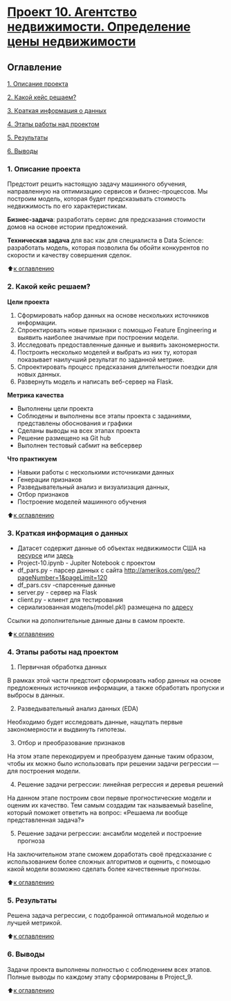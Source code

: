 # [Проект 10. Агентство недвижимости. Определение цены недвижимости](https://github.com/Abricovich/Abricovich-sf_data_science/blob/master/project_10/Project-10.ipynb)

## Оглавление
[1. Описание проекта](https://github.com/Abricovich/Abricovich-sf_data_science/tree/master/project_10#1-%D0%BE%D0%BF%D0%B8%D1%81%D0%B0%D0%BD%D0%B8%D0%B5-%D0%BF%D1%80%D0%BE%D0%B5%D0%BA%D1%82%D0%B0)

[2. Какой кейс решаем?](https://github.com/Abricovich/Abricovich-sf_data_science/tree/master/project_10#2-%D0%BA%D0%B0%D0%BA%D0%BE%D0%B9-%D0%BA%D0%B5%D0%B9%D1%81-%D1%80%D0%B5%D1%88%D0%B0%D0%B5%D0%BC)

[3. Краткая информация о данных](https://github.com/Abricovich/Abricovich-sf_data_science/tree/master/project_10#3-%D0%BA%D1%80%D0%B0%D1%82%D0%BA%D0%B0%D1%8F-%D0%B8%D0%BD%D1%84%D0%BE%D1%80%D0%BC%D0%B0%D1%86%D0%B8%D1%8F-%D0%BE-%D0%B4%D0%B0%D0%BD%D0%BD%D1%8B%D1%85)

[4. Этапы работы над проектом](https://github.com/Abricovich/Abricovich-sf_data_science/tree/master/project_10#4-%D1%8D%D1%82%D0%B0%D0%BF%D1%8B-%D1%80%D0%B0%D0%B1%D0%BE%D1%82%D1%8B-%D0%BD%D0%B0%D0%B4-%D0%BF%D1%80%D0%BE%D0%B5%D0%BA%D1%82%D0%BE%D0%BC)

[5. Результаты](https://github.com/Abricovich/Abricovich-sf_data_science/tree/master/project_10#5-%D1%80%D0%B5%D0%B7%D1%83%D0%BB%D1%8C%D1%82%D0%B0%D1%82%D1%8B)

[6. Выводы](https://github.com/Abricovich/Abricovich-sf_data_science/tree/master/project_10#6-%D0%B2%D1%8B%D0%B2%D0%BE%D0%B4%D1%8B)

### 1. Описание проекта
Предстоит решить настоящую задачу машинного обучения, направленную на оптимизацию сервисов и бизнес-процессов. Мы построим модель, которая будет предсказывать стоимость недвижимость по его характеристикам.

**Бизнес-задача**: разработать сервис для предсказания стоимости домов на основе истории предложений.

**Техническая задача** для вас как для специалиста в Data Science: разработать модель, которая позволила бы обойти конкурентов по скорости и качеству совершения сделок.

:arrow_up:[к оглавлению](https://github.com/Abricovich/Abricovich-sf_data_science/tree/master/project_10#%D0%BE%D0%B3%D0%BB%D0%B0%D0%B2%D0%BB%D0%B5%D0%BD%D0%B8%D0%B5)

### 2. Какой кейс решаем?


**Цели проекта**
1. Сформировать набор данных на основе нескольких источников информации.
2. Спроектировать новые признаки с помощью Feature Engineering и выявить наиболее значимые при построении модели.
3. Исследовать предоставленные данные и выявить закономерности.
4. Построить несколько моделей и выбрать из них ту, которая показывает наилучший результат по заданной метрике.
5. Спроектировать процесс предсказания длительности поездки для новых данных.
6. Развернуть модель и написать веб-сервер на Flask.

**Метрика качества**
- Выполнены цели проекта
- Соблюдены и выполнены все этапы проекта с заданиями, представлены обоснования и графики
- Сделаны выводы на всех этапах проекта
- Решение размещено на Git hub
- Выполнен тестовый сабмит на вебсервер

**Что практикуем**

- Навыки работы с несколькими источниками данных
- Генерации признаков
- Разведывательный анализ и визуализация данных, 
- Отбор признаков 
- Построение моделей машинного обучения

:arrow_up:[к оглавлению](https://github.com/Abricovich/Abricovich-sf_data_science/tree/master/project_10#%D0%BE%D0%B3%D0%BB%D0%B0%D0%B2%D0%BB%D0%B5%D0%BD%D0%B8%D0%B5)

### 3. Краткая информация о данных
- Датасет содержит данные об объектах недвижимости США на [ресурсе](https://drive.google.com/file/d/11-ZNNIdcQ7TbT8Y0nsQ3Q0eiYQP__NIW/view?usp=share_link) или [здесь](https://drive.google.com/file/d/17aj_EZ7BRqsOYbhjEH8hwlURmc5o35jp/view?usp=share_link)
- Project-10.ipynb - Jupiter Notebook с проектом
- df_pars.py - парсер данных с сайта http://amerikos.com/geo/?pageNumber=1&pageLimit=120
- df_pars.csv -спарсенные данные
- server.py - сервер на Flask
- client.py - клиент для тестирования
- сериализованная модель(model.pkl) размещена по [адресу](https://drive.google.com/file/d/1soQzKixtcDwP3n2pRMM7qeWN2JE4YDIM/view?usp=share_link)


Ссылки на дополнительные данные даны в самом проекте.

:arrow_up:[к оглавлению](https://github.com/Abricovich/Abricovich-sf_data_science/tree/master/project_10#%D0%BE%D0%B3%D0%BB%D0%B0%D0%B2%D0%BB%D0%B5%D0%BD%D0%B8%D0%B5)

### 4. Этапы работы над проектом
1. Первичная обработка данных

В рамках этой части  предстоит сформировать набор данных на основе предложенных источников информации, а также обработать пропуски и выбросы в данных.

2. Разведывательный анализ данных (EDA)

Необходимо будет исследовать данные, нащупать первые закономерности и выдвинуть гипотезы.

3. Отбор и преобразование признаков

На этом этапе перекодируем и преобразуем данные таким образом, чтобы их можно было использовать при решении задачи регрессии — для построения модели.

4. Решение задачи регрессии: линейная регрессия и деревья решений

На данном этапе  построим свои первые прогностические модели и оценим их качество. Тем самым  создадим так называемый baseline, который поможет ответить на вопрос: «Решаема ли вообще представленная задача?»

5. Решение задачи регрессии: ансамбли моделей и построение прогноза

На заключительном этапе сможем доработать своё предсказание с использованием более сложных алгоритмов и оценить, с помощью какой модели возможно сделать более качественные прогнозы.

:arrow_up:[к оглавлению](https://github.com/Abricovich/Abricovich-sf_data_science/tree/master/project_10#%D0%BE%D0%B3%D0%BB%D0%B0%D0%B2%D0%BB%D0%B5%D0%BD%D0%B8%D0%B5)
 

### 5. Результаты
Решена задача регрессии, с подобранной оптимальной моделью и лучшей метрикой. 

:arrow_up:[к оглавлению](https://github.com/Abricovich/Abricovich-sf_data_science/tree/master/project_10#%D0%BE%D0%B3%D0%BB%D0%B0%D0%B2%D0%BB%D0%B5%D0%BD%D0%B8%D0%B5)

### 6. Выводы
Задачи проекта выполнены полностью с соблюдением всех этапов. Полные выводы по каждому этапу сформированы в Project_9. 
 
:arrow_up:[к оглавлению](https://github.com/Abricovich/Abricovich-sf_data_science/tree/master/project_10#%D0%BE%D0%B3%D0%BB%D0%B0%D0%B2%D0%BB%D0%B5%D0%BD%D0%B8%D0%B5)








